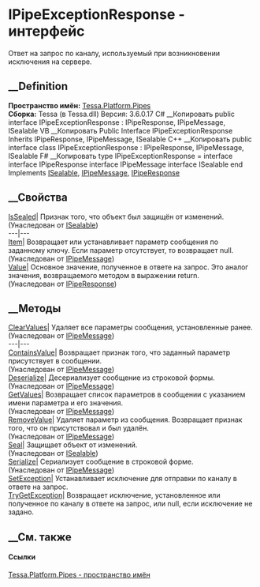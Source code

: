 # IPipeExceptionResponse - интерфейс
Ответ на запрос по каналу, используемый при возникновении исключения на
сервере.
## __Definition
 **Пространство имён:** [Tessa.Platform.Pipes](N_Tessa_Platform_Pipes.htm)  
 **Сборка:** Tessa (в Tessa.dll) Версия: 3.6.0.17
C# __Копировать
     public interface IPipeExceptionResponse : IPipeResponse, 
    	IPipeMessage, ISealable
VB __Копировать
     Public Interface IPipeExceptionResponse
    	Inherits IPipeResponse, IPipeMessage, ISealable
C++ __Копировать
     public interface class IPipeExceptionResponse : IPipeResponse, 
    	IPipeMessage, ISealable
F# __Копировать
     type IPipeExceptionResponse = 
        interface
            interface IPipeResponse
            interface IPipeMessage
            interface ISealable
        end
Implements
    [ISealable](T_Tessa_Platform_ISealable.htm), [IPipeMessage](T_Tessa_Platform_Pipes_IPipeMessage.htm), [IPipeResponse](T_Tessa_Platform_Pipes_IPipeResponse.htm)
##  __Свойства
[IsSealed](P_Tessa_Platform_ISealable_IsSealed.htm)| Признак того, что объект
был защищён от изменений.  
(Унаследован от [ISealable](T_Tessa_Platform_ISealable.htm))  
---|---  
[Item](P_Tessa_Platform_Pipes_IPipeMessage_Item.htm)|  Возвращает или
устанавливает параметр сообщения по заданному ключу. Если параметр
отсутствует, то возвращает null.  
(Унаследован от [IPipeMessage](T_Tessa_Platform_Pipes_IPipeMessage.htm))  
[Value](P_Tessa_Platform_Pipes_IPipeResponse_Value.htm)|  Основное значение,
полученное в ответе на запрос. Это аналог значения, возвращаемого методом в
выражении return.  
(Унаследован от [IPipeResponse](T_Tessa_Platform_Pipes_IPipeResponse.htm))  
##  __Методы
[ClearValues](M_Tessa_Platform_Pipes_IPipeMessage_ClearValues.htm)|  Удаляет
все параметры сообщения, установленные ранее.  
(Унаследован от [IPipeMessage](T_Tessa_Platform_Pipes_IPipeMessage.htm))  
---|---  
[ContainsValue](M_Tessa_Platform_Pipes_IPipeMessage_ContainsValue.htm)|
Возвращает признак того, что заданный параметр присутствует в сообщении.  
(Унаследован от [IPipeMessage](T_Tessa_Platform_Pipes_IPipeMessage.htm))  
[Deserialize](M_Tessa_Platform_Pipes_IPipeMessage_Deserialize.htm)|
Десериализует сообщение из строковой формы.  
(Унаследован от [IPipeMessage](T_Tessa_Platform_Pipes_IPipeMessage.htm))  
[GetValues](M_Tessa_Platform_Pipes_IPipeMessage_GetValues.htm)|  Возвращает
список параметров в сообщении с указанием имени параметра и его значения.  
(Унаследован от [IPipeMessage](T_Tessa_Platform_Pipes_IPipeMessage.htm))  
[RemoveValue](M_Tessa_Platform_Pipes_IPipeMessage_RemoveValue.htm)|  Удаляет
параметр из сообщения. Возвращает признак того, что он присутствовал и был
удалён.  
(Унаследован от [IPipeMessage](T_Tessa_Platform_Pipes_IPipeMessage.htm))  
[Seal](M_Tessa_Platform_ISealable_Seal.htm)| Защищает объект от изменений.  
(Унаследован от [ISealable](T_Tessa_Platform_ISealable.htm))  
[Serialize](M_Tessa_Platform_Pipes_IPipeMessage_Serialize.htm)|  Сериализует
сообщение в строковой форме.  
(Унаследован от [IPipeMessage](T_Tessa_Platform_Pipes_IPipeMessage.htm))  
[SetException](M_Tessa_Platform_Pipes_IPipeExceptionResponse_SetException.htm)|
Устанавливает исключение для отправки по каналу в ответе на запрос.  
[TryGetException](M_Tessa_Platform_Pipes_IPipeExceptionResponse_TryGetException.htm)|
Возвращает исключение, установленное или полученное по каналу в ответе на
запрос, или null, если исключение не задано.  
## __См. также
#### Ссылки
[Tessa.Platform.Pipes - пространство имён](N_Tessa_Platform_Pipes.htm)
